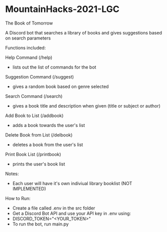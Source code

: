 # MountainHacks-2021-LGC

The Book of Tomorrow

A Discord bot that searches a library of books and gives suggestions based on search parameters

Functions included:

Help Command (/help)
 - lists out the list of commands for the bot 
 
Suggestion Command (/suggest)
 - gives a random book based on genre selected 
 
Search Command (/search)
 - gives a book title and description when given (title or subject or author) 
 
Add Book to List (/addbook)
 - adds a book towards the user's list

Delete Book from List (/delbook)
 - deletes a book from the user's list

Print Book List (/printbook)
 - prints the user's book list
 
Notes:
 - Each user will have it's own indiviual library booklist (NOT IMPLEMENTED)
 
How to Run:
 - Create a file called .env in the src folder
 - Get a Discord Bot API and use your API key in .env using:
 - DISCORD_TOKEN="<YOUR_TOKEN>"
 - To run the bot, run main.py
 
